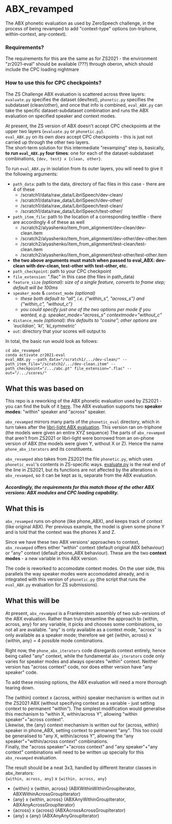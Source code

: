 # ABX_revamped

The ABX phonetic evaluation as used by ZeroSpeech challenge, in the process of being revamped to add "context-type" options (on-triphone, within-context, any-context).  
  
### Requirements?  
  
The requirements for this are the same as for ZS2021 - the environment "zr2021-eval" should be available (???) through oberon, which should include the CPC loading nightmare

### How to use this for CPC checkpoints?

The ZS Challenge ABX evaluation is scattered across three layers: `evaluate.py` specifies the dataset (dev/test), `phonetic.py` specifies the subdataset (clean/other), and once that info is combined, `eval_ABX.py` can take the specific dataset-subdataset combination and runs the ABX evaluation on specified speaker and context modes. 

At present, the ZS version of ABX doesn't accept CPC checkpoints at the upper two layers (`evaluate.py` or `phonetic.py`).  
`eval_ABX.py` on its own *does* accept CPC checkpoints - this is just not carried up through the other two layers.  
The short-term solution for this intermediate "revamping" step is, basically, **to run `eval_ABX.py` four times**: one for each of the dataset-subdataset combinations, `{dev, test} x {clean, other}`.  
  
To run `eval_ABX.py` in isolation from its outer layers, you will need to give it the following arguments:  
  
* `path_data`: path to the data, directory of flac files in this case - there are 4 of these  
    * /scratch1/data/raw_data/LibriSpeech/dev-clean/
    * /scratch1/data/raw_data/LibriSpeech/dev-other/
    * /scratch1/data/raw_data/LibriSpeech/test-clean/
    * /scratch1/data/raw_data/LibriSpeech/test-other/
* `path_item_file`: path to the location of a corresponding textfile - there are accordingly 4 of these as well
    * /scratch2/alyashenko/item_from_alignment/dev-clean/dev-clean.item
    * /scratch2/alyashenko/item_from_alignment/dev-other/dev-other.item
    * /scratch2/alyashenko/item_from_alignment/test-clean/test-clean.item
    * /scratch2/alyashenko/item_from_alignment/test-other/test-other.item  
* **the two above arguments must match when passed to eval_ABX: dev-clean with dev-clean, test-other with test-other, etc.**
* `path_checkpoint`: path to your CPC checkpoint
* `file_extension`: ".flac" in this case (the files in path_data)
* `feature_size` *(optional): size of a single feature, converts to frame step; default will be 100ms*  
* `speaker_mode` & `context_mode` *(optional)*  
    * *these both default to "all", i.e. {"within_s", "across_s"} and {"within_c", "without_c"}*  
    * *you could specify just one of the two options per mode if you wanted, e.g. speaker_mode="across_s" contextmode="without_c"*
* `distance_mode` *(optional): this defaults to "cosine"; other options are 'euclidian', 'kl', 'kl_symmetric'*  
* `out`: directory that your scores will output to 

In total, the basic run would look as follows:  
  
    cd abx_revamped
    conda activate zr2021-eval
    eval_ABX.py --path_data="/scratch1/.../dev-clean/" --path_item_file="/scratch2/.../dev-clean.item" --path_checkpoint="/.../abc.pt" file_extension=".flac" --out="/.../scores/"

## What this was based on

This repo is a reworking of the ABX phonetic evaluation used by ZS2021 - you can find the bulk of it [here](https://github.com/zerospeech/zerospeech2021/tree/65ba7cbb642a1d56282e7d1b86a728e09a9d6dc5/zerospeech2021). 
The ABX evaluation supports two **speaker modes**: "within" speaker and "across" speaker.

`abx_revamped` mirrors many parts of the `phonetic_eval` directory, which in turn takes after the [libri-light ABX evaluation](https://github.com/facebookresearch/libri-light/tree/main/eval). This version ran on-triphone (the models were given an entire XYZ sequence)
The parts of `abx_revamped` that aren't from ZS2021 or libri-light were borrowed from an on-phone version of ABX (the models were given Y, without X or Z). Hence the name `phone_abx_iterators` and its constituents. 

`abx_revamped` also takes from ZS2021 the file `phonetic.py`, which uses `phonetic_eval`'s contents in ZS-specific ways. [evaluate.py](https://github.com/zerospeech/zerospeech2021/blob/65ba7cbb642a1d56282e7d1b86a728e09a9d6dc5/zerospeech2021/cli/evaluate.py) is the real end of the line in ZS2021, but its functions are not affected by the alterations in `abx_revamped`, so it can be kept as is, separate from the ABX evaluation.

##### Accordingly, the requirements for this match those of the other ABX versions: ABX modules and CPC loading capability. 

## What this is

`abx_revamped` runs on-phone (like phone_ABX), and keeps track of context (like original ABX). Per previous example, the model is given some phone Y and is told that the context was the phones X and Z.

Since we have these two ABX versions' approaches to context, `abx_revamped` offers either "within" context (default original ABX behaviour) or "any" context (default phone_ABX behaviour). These are the two **context modes** - a new variable in this ABX version. 

The code is reworked to accomodate context modes. On the user side, this parallels the way speaker modes were accomodated already, and is integrated with this version of `phonetic.py` (the script that runs the `eval_ABX.py` evaluation for ZS submissions).

## What this will be

At present, `abx_revamped` is a Frankenstein assembly of two sub-versions of the ABX evaluation. Rather than truly streamline the approach to {within, across, any} for any variable, it picks and chooses some combinations, so not all are available. "any" is only available as a context mode, "across" is only available as a speaker mode; therefore we get {within, across} x {within, any} = 4 possible mode combinations.

Right now, the `phone_abx_iterators` code disregards context entirely, hence being called "any" context, while the fundamental `abx_iterators` code only varies for speaker modes and always operates "within" context. 
Neither version has "across context" code, nor does either version have "any speaker" code.

To add these missing options, the ABX evaluation will need a more thorough tearing down.

The {within} context x {across, within} speaker mechanism is written out in the ZS2021 ABX (without specifying context as a variable - just setting context to permanent "within"). The simplest modification would generalise this mechanism to "within X, within/across Y", allowing "within speaker"+"across context".  
Likewise, the {any} context mechanism is written out for {across, within} speaker in phone_ABX, setting context to permanent "any". This too could be generalised to "any X, within/across Y", allowing the "any speaker"+"within/across context" combinations.  
Finally, the "across speaker"+"across context" and "any speaker"+"any context" combinations will need to be written up specially for this `abx_revamped` evaluation.  

The result should be a neat 3x3, handled by different Iterator classes in abx_iterators:  
`{within, across, any}` x `{within, across, any}`  
       
* {within} x {within, across} (ABXWithinWithinGroupIterator, ABXWithinAcrossGroupIterator)  
* {any} x {within, across} (ABXAnyWithinGroupIterator, ABXAnyAcrossGroupIterator)  
* {across} x {across} (ABXAcrossAcrossGroupIterator)  
* {any} x {any} (ABXAnyAnyGroupIterator)

